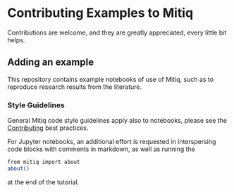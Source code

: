 # Contributing Examples to Mitiq

Contributions are welcome, and they are greatly appreciated, every little bit helps.

## Adding an example
This repository contains example notebooks of use of Mitiq, such as to reproduce research results from the literature.


### Style Guidelines

General Mitiq code style guidelines apply also to notebooks, please see the [Contributing](../CONTRIBUTING.md) best practices.

For Jupyter notebooks, an additional effort is requested in interspersing code blocks with comments in markdown, as well as running the
```bash
from mitiq import about
about()
```
at the end of the tutorial.